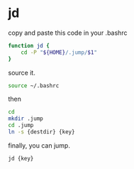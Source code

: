 # jd

copy and paste this code in your .bashrc

```bash
function jd {
    cd -P "${HOME}/.jump/$1"
}
```

source it.

```bash
source ~/.bashrc
```

then

```bash
cd
mkdir .jump
cd .jump
ln -s {destdir} {key}
```

finally, you can jump.

```bash
jd {key}
```
